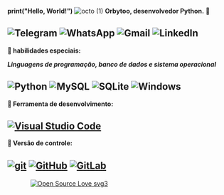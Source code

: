 **print("Hello, World!")**
![octo (1)](https://user-images.githubusercontent.com/104036619/164893455-88137fcd-0cfc-4927-b518-0d8c94d8d87e.gif) **Orbytoo, desenvolvedor Python.** 🌱 

![Telegram](https://img.shields.io/badge/Telegram-2CA5E0?style=for-the-badge&logo=telegram&logoColor=white) ![WhatsApp](https://img.shields.io/badge/WhatsApp-25D366?style=for-the-badge&logo=whatsapp&logoColor=white) ![Gmail](https://img.shields.io/badge/Gmail-D14836?style=for-the-badge&logo=gmail&logoColor=white) ![LinkedIn](https://img.shields.io/badge/linkedin-%230077B5.svg?style=for-the-badge&logo=linkedin&logoColor=white)
---
**🚀 habilidades especiais:**

**_Linguagens de programação, banco de dados e sistema operacional_**

![Python](https://img.shields.io/badge/Python-3776AB?style=for-the-badge&logo=python&logoColor=powderblue) ![MySQL](https://img.shields.io/badge/MySQL-00000F?style=for-the-badge&logo=mysql&logoColor=powderblue) ![SQLite](https://img.shields.io/badge/SQLite-07405E?style=for-the-badge&logo=sqlite&logoColor=powderblue)
![Windows](https://img.shields.io/badge/Windows-0078D6?style=for-the-badge&logo=windows&logoColor=white)
---
**🚀 Ferramenta de desenvolvimento:**

[![Visual Studio Code](https://badgen.net/badge/icon/visualstudio?icon=visualstudio&label)](https://code.visualstudio.com/)
---
**🐙 Versão de controle:**
 
[![git](https://img.shields.io/badge/--F05032?logo=git&logoColor=ffffff)](http://git-scm.com/) [![GitHub](https://img.shields.io/badge/--181717?logo=github&logoColor=ffffff)](https://github.com/) [![GitLab](https://badgen.net/badge/icon/gitlab?icon=gitlab&label)](https://https://gitlab.com/)
---
ㅤㅤㅤㅤ[![Open Source Love svg3](https://badges.frapsoft.com/os/v3/open-source.svg?v=103)](https://github.com/ellerbrock/open-source-badges/)
